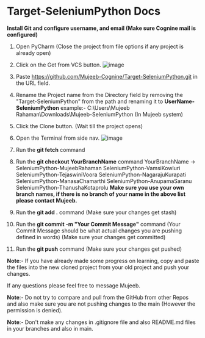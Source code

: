 # Target-SeleniumPython Docs

**Install Git and configure username, and email (Make sure Cognine mail is configured)**

1) Open PyCharm (Close the project from file options if any project is already open)
2) Click on the Get from VCS button.
 ![image](https://github.com/Mujeeb-Cognine/Target-SeleniumPython/assets/144911937/bcf13dde-bf9b-434a-a6d8-6a5ee00e083c)
4) Paste https://github.com/Mujeeb-Cognine/Target-SeleniumPython.git in the URL field.
5) Rename the Project name from the Directory field by removing the "Target-SeleniumPython" from the path and renaming it to **UserName-SeleniumPython**
   example:- C:\Users\Mujeeb Rahaman\Downloads\Mujeeb-SeleniumPython (In Mujeeb system)
6) Click the Clone button. (Wait till the project opens)
7) Open the Terminal from side nav.
 ![image](https://github.com/Mujeeb-Cognine/Target-SeleniumPython/assets/144911937/540cf0f6-2f6c-4d8c-b4da-d6103f2c10e9)
9) Run the **git fetch** command
10) Run the **git checkout YourBranchName** command
    YourBranchName -> SeleniumPython-MujeebRahaman
                      SeleniumPython-VamsiKowluri
                      SeleniumPython-TejaswiniVoora
                      SeleniumPython-NagarajuKurapati
                      SeleniumPython-ManasaChamarthi
                      SeleniumPython-AnupamaSaranu
                      SeleniumPython-ThanushaKotaprolu
   **Make sure you use your own branch names, if there is no branch of your name in the above list please contact Mujeeb.**
   
11) Run the **git add .** command (Make sure your changes get stash)
12) Run the **git commit -m "Your Commit Message"** command (Your Commit Message should be what actual changes you are pushing defined in words) (Make sure your changes get committed)
13) Run the **git push** command (Make sure your changes get pushed)


**Note**:- If you have already made some progress on learning, copy and paste the files into the new cloned project from your old project and push your changes.

If any questions please feel free to message Mujeeb.

**Note**:- Do not try to compare and pull from the GitHub from other Repos and also make sure you are not pushing changes to the main (However the permission is denied).

**Note**:- Don't make any changes in .gitignore file and also README.md files in your branches and also in main.
   

